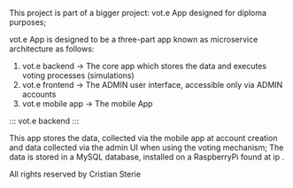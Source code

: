 This project is part of a bigger project: vot.e App designed for diploma purposes;

vot.e App is designed to be a three-part app known as microservice architecture as follows:

1. vot.e backend -> The core app which stores the data and executes voting processes (simulations)
2. vot.e frontend -> The ADMIN user interface, accessible only via ADMIN accounts
3. vot.e mobile app -> The mobile App

::: vot.e backend :::

This app stores the data, collected via the mobile app at account creation and data collected via the admin UI when using the voting mechanism;
The data is stored in a MySQL database, installed on a RaspberryPi found at ip <check application.properties>.

All rights reserved by Cristian Sterie
